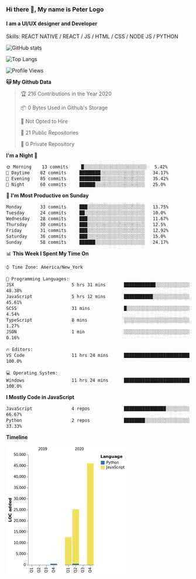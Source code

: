 ### Hi there 👋, My name is Peter Logo
#### I am a UI/UX designer and Developer
Skills: REACT NATIVE / REACT / JS / HTML / CSS / NODE JS / PYTHON

![GitHub stats](https://github-readme-stats.vercel.app/api?username=Together4&show_icons=true&count_private=true&theme=dark)

![Top Langs](https://github-readme-stats.vercel.app/api/top-langs/?username=Together4&theme=dark&layout=compact)

<!--START_SECTION:waka-->
![Profile Views](http://img.shields.io/badge/Profile%20Views-102-blue)

**🐱 My Github Data** 

> 🏆 216 Contributions in the Year 2020
 > 
> 📦 0 Bytes Used in Github's Storage 
 > 
> 🚫 Not Opted to Hire
 > 
> 📜 21 Public Repositories
 > 
> 🔑 0 Private Repository 
 > 
**I'm a Night 🦉** 

```text
🌞 Morning    13 commits     █░░░░░░░░░░░░░░░░░░░░░░░░   5.42% 
🌆 Daytime    82 commits     ████████░░░░░░░░░░░░░░░░░   34.17% 
🌃 Evening    85 commits     ████████░░░░░░░░░░░░░░░░░   35.42% 
🌙 Night      60 commits     ██████░░░░░░░░░░░░░░░░░░░   25.0%

```
📅 **I'm Most Productive on Sunday** 

```text
Monday       33 commits     ███░░░░░░░░░░░░░░░░░░░░░░   13.75% 
Tuesday      24 commits     ██░░░░░░░░░░░░░░░░░░░░░░░   10.0% 
Wednesday    28 commits     ███░░░░░░░░░░░░░░░░░░░░░░   11.67% 
Thursday     30 commits     ███░░░░░░░░░░░░░░░░░░░░░░   12.5% 
Friday       31 commits     ███░░░░░░░░░░░░░░░░░░░░░░   12.92% 
Saturday     36 commits     ███░░░░░░░░░░░░░░░░░░░░░░   15.0% 
Sunday       58 commits     ██████░░░░░░░░░░░░░░░░░░░   24.17%

```


📊 **This Week I Spent My Time On** 

```text
⌚︎ Time Zone: America/New_York

💬 Programming Languages: 
JSX                      5 hrs 31 mins       ████████████░░░░░░░░░░░░░   48.38% 
JavaScript               5 hrs 12 mins       ███████████░░░░░░░░░░░░░░   45.61% 
SCSS                     31 mins             █░░░░░░░░░░░░░░░░░░░░░░░░   4.54% 
TypeScript               8 mins              ░░░░░░░░░░░░░░░░░░░░░░░░░   1.27% 
JSON                     1 min               ░░░░░░░░░░░░░░░░░░░░░░░░░   0.16%

🔥 Editors: 
VS Code                  11 hrs 24 mins      █████████████████████████   100.0%

💻 Operating System: 
Windows                  11 hrs 24 mins      █████████████████████████   100.0%

```

**I Mostly Code in JavaScript** 

```text
JavaScript               4 repos             ████████████████░░░░░░░░░   66.67% 
Python                   2 repos             ████████░░░░░░░░░░░░░░░░░   33.33%

```


**Timeline**

![Chart not found](https://github.com/Together4/Together4/blob/master/charts/bar_graph.png) 


<!--END_SECTION:waka-->



